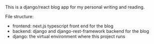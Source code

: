 This is a django/react blog app for my personal writing and reading.

File structure:
- frontend: next.js typescript front end for the blog
- backend: django and django-rest-framework backend for the blog
- django: the virtual environment where this project runs